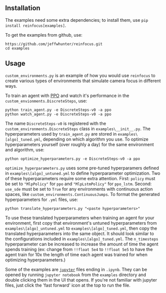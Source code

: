 Installation
------------------
The examples need some extra dependencies; to install them, use `pip install
reinfocus[examples]`.

To get the examples from github, use:
```
https://github.com/jeffwhunter/reinfocus.git
cd examples
```

Usage
------------------
`custom_environments.py` is an example of how you would use `reinfocus` to create various
types of environments that simulate camera focus in different ways.

To train an agent with [PPO](https://en.wikipedia.org/wiki/Proximal_policy_optimization)
and watch it's performance in the `custom_envionments.DiscreteSteps`, use:
```
python train_agent.py -e DiscreteSteps-v0 -a ppo
python watch_agent.py -e DiscreteSteps-v0 -a ppo
```

The name `DiscreteSteps-v0` is registered with the `custom_environments.DiscreteSteps`
class in `examples\__init__.py`. The hyperparameters used by `train_agent.py` are stored
in `examples\[algo]_tuned.yml`, depending on which algorithm you use. To optimize
hyperparameters yourself (over roughly a day) for the same environment and algorithm, use:
```
python optimize_hyperparameters.py -e DiscreteSteps-v0 -a ppo
```

`optimize_hyperparameters.py` uses some pre-tuned hyperparamers defined in
`examples\[algo]_untuned.yml` to define hyperparameter optimization. Two of these
hyperparameters require some extra attention. First: `policy` must be set to `"MlpPolicy"`
for `ppo` and `"MlpLstmPolicy"` for `ppo_lstm`. Second: `use_sde` must be set to `True`
for any environments with continuous action spaces, like
`custom_environments.ContinuousJumps`. To format the generated hyperparameters for `.yml`
files, use:
```
python translate_hyperparameters.py "<paste hyperparameters>"
```

To use these translated hyperparameters when training an agent for your environment, first
copy that environment's untuned hyperparameters from `examples\[algo]_untuned.yml` to
`examples\[algo]_tuned.yml`, then copy the translated hyperparameters into the same
object. It should look similar to the configurations included in
`examples\[algo]_tuned.yml`. The `n_timesteps` hyperparameter can be increased to increase
the amount of time the agent spends training (ex: change from `!!float 5e4` to
`!!float 5e5` to have the agent train for 10x the length of time each agent was trained
for when optimizing hyperparameters.)

Some of the examples are [`jupyter`](https://jupyter.org/) files ending in `.ipynb`. They
can be opened by running `jupyter notebook` from the `examples` directory and double
clicking them in the UI that opens. If you're not familiar with jupyter files, just click
the 'fast forward' icon at the top to run the file.